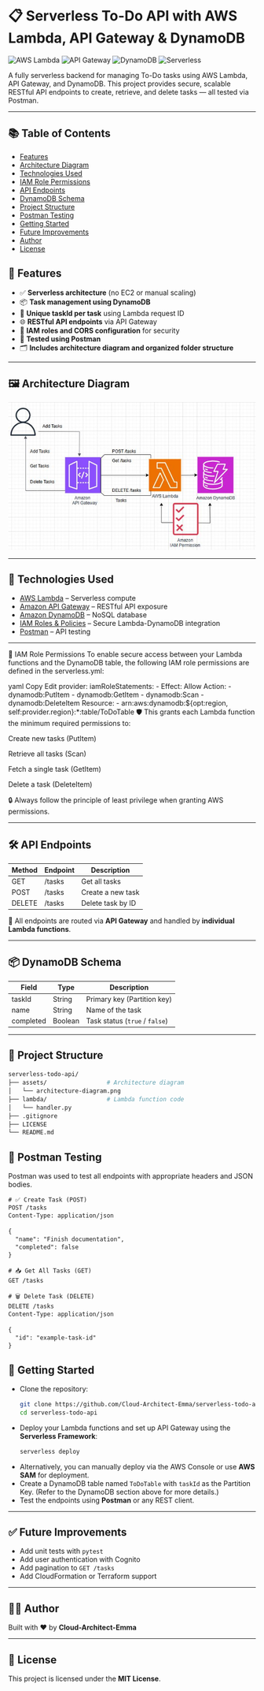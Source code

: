 # 📋 Serverless To-Do API with AWS Lambda, API Gateway & DynamoDB

![AWS Lambda](https://img.shields.io/badge/AWS-Lambda-orange?logo=awslambda&logoColor=white)
![API Gateway](https://img.shields.io/badge/AWS-API_Gateway-blueviolet?logo=amazon-aws&logoColor=white)
![DynamoDB](https://img.shields.io/badge/AWS-DynamoDB-blue?logo=amazon-dynamodb&logoColor=white)
![Serverless](https://img.shields.io/badge/Architecture-Serverless-success?logo=serverless&logoColor=white)

A fully serverless backend for managing To-Do tasks using AWS Lambda, API Gateway, and DynamoDB. This project provides secure, scalable RESTful API endpoints to create, retrieve, and delete tasks — all tested via Postman.

---
## 📚 Table of Contents

- [Features](#-features)
- [Architecture Diagram](#️-architecture-diagram)
- [Technologies Used](#-technologies-used)
- [IAM Role Permissions](#-iam-role-permissions)
- [API Endpoints](#-api-endpoints)
- [DynamoDB Schema](#-dynamodb-schema)
- [Project Structure](#-project-structure)
- [Postman Testing](#-postman-testing)
- [Getting Started](#-getting-started)
- [Future Improvements](#-future-improvements)
- [Author](#-author)
- [License](#-license)

## 📌 Features

- ✅ **Serverless architecture** (no EC2 or manual scaling)
- 📦 **Task management using DynamoDB**
- 🧠 **Unique taskId per task** using Lambda request ID
- 🌐 **RESTful API endpoints** via API Gateway
- 🔐 **IAM roles and CORS configuration** for security
- 🧪 **Tested using Postman**
- 🗂️ **Includes architecture diagram and organized folder structure**

---

## 🖼️ Architecture Diagram

![Architecture Diagram](./assets/architecture-diagram.JPG)

---

## 🚀 Technologies Used

- [AWS Lambda](https://aws.amazon.com/lambda/) – Serverless compute  
- [Amazon API Gateway](https://aws.amazon.com/api-gateway/) – RESTful API exposure  
- [Amazon DynamoDB](https://aws.amazon.com/dynamodb/) – NoSQL database  
- [IAM Roles & Policies](https://docs.aws.amazon.com/IAM/latest/UserGuide/access_policies.html) – Secure Lambda-DynamoDB integration  
- [Postman](https://www.postman.com/) – API testing 

---
📜 IAM Role Permissions
To enable secure access between your Lambda functions and the DynamoDB table, the following IAM role permissions are defined in the serverless.yml:

yaml
Copy
Edit
provider:
  iamRoleStatements:
    - Effect: Allow
      Action:
        - dynamodb:PutItem
        - dynamodb:GetItem
        - dynamodb:Scan
        - dynamodb:DeleteItem
      Resource:
        - arn:aws:dynamodb:${opt:region, self:provider.region}:*:table/ToDoTable
🛡️ This grants each Lambda function the minimum required permissions to:

Create new tasks (PutItem)

Retrieve all tasks (Scan)

Fetch a single task (GetItem)

Delete a task (DeleteItem)

🔒 Always follow the principle of least privilege when granting AWS permissions.

---

## 🛠️ API Endpoints

| Method | Endpoint | Description         |
|--------|----------|---------------------|
| GET    | /tasks   | Get all tasks       |
| POST   | /tasks   | Create a new task   |
| DELETE | /tasks   | Delete task by ID   |

🔄 All endpoints are routed via **API Gateway** and handled by **individual Lambda functions**.

---

## 📦 DynamoDB Schema

| Field     | Type    | Description                      |
|-----------|---------|----------------------------------|
| taskId    | String  | Primary key (Partition key)      |
| name      | String  | Name of the task                 |
| completed | Boolean | Task status (`true` / `false`)   |

---

## 📁 Project Structure

```bash
serverless-todo-api/
├── assets/                 # Architecture diagram
│   └── architecture-diagram.png
├── lambda/                 # Lambda function code
│   └── handler.py
├── .gitignore
├── LICENSE
└── README.md
```

## 🧪 Postman Testing

Postman was used to test all endpoints with appropriate headers and JSON bodies.

```http
# ✅ Create Task (POST)
POST /tasks
Content-Type: application/json

{
  "name": "Finish documentation",
  "completed": false
}

# 📥 Get All Tasks (GET)
GET /tasks

# 🗑️ Delete Task (DELETE)
DELETE /tasks
Content-Type: application/json

{
  "id": "example-task-id"
}
```
## 📌 Getting Started

- Clone the repository:
    ```bash
    git clone https://github.com/Cloud-Architect-Emma/serverless-todo-api.git
    cd serverless-todo-api
    ```
- Deploy your Lambda functions and set up API Gateway using the **Serverless Framework**:
    ```bash
    serverless deploy
    ```
- Alternatively, you can manually deploy via the AWS Console or use **AWS SAM** for deployment.
- Create a DynamoDB table named `ToDoTable` with `taskId` as the Partition Key. (Refer to the DynamoDB section above for more details.)
- Test the endpoints using **Postman** or any REST client.


---

## ✅ Future Improvements

- Add unit tests with `pytest`  
- Add user authentication with Cognito  
- Add pagination to `GET /tasks`  
- Add CloudFormation or Terraform support


---

## 👨‍💻 Author
Built with ❤️ by **Cloud-Architect-Emma**


---

## 📜 License
This project is licensed under the **MIT License**.

